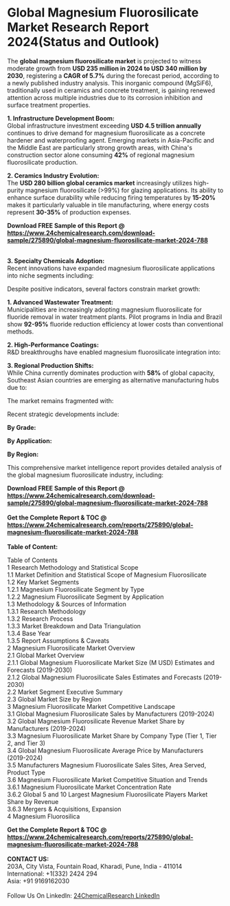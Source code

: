 <h1>Global Magnesium Fluorosilicate Market Research Report 2024(Status and Outlook)</h1><p>The <strong>global magnesium fluorosilicate market</strong> is projected to witness moderate growth from <strong>USD 235 million in 2024 to USD 340 million by 2030</strong>, registering a <strong>CAGR of 5.7%</strong> during the forecast period, according to a newly published industry analysis. This inorganic compound (MgSiF6), traditionally used in ceramics and concrete treatment, is gaining renewed attention across multiple industries due to its corrosion inhibition and surface treatment properties.</p><p><strong>1. Infrastructure Development Boom:</strong><br>
Global infrastructure investment exceeding <strong>USD 4.5 trillion annually</strong> continues to drive demand for magnesium fluorosilicate as a concrete hardener and waterproofing agent. Emerging markets in Asia-Pacific and the Middle East are particularly strong growth areas, with China's construction sector alone consuming <strong>42%</strong> of regional magnesium fluorosilicate production.</p><p><strong>2. Ceramics Industry Evolution:</strong><br>
The <strong>USD 280 billion global ceramics market</strong> increasingly utilizes high-purity magnesium fluorosilicate (&gt;99%) for glazing applications. Its ability to enhance surface durability while reducing firing temperatures by <strong>15-20%</strong> makes it particularly valuable in tile manufacturing, where energy costs represent <strong>30-35%</strong> of production expenses.</p><div><b>Download FREE Sample of this Report @ 
            <a href="https://www.24chemicalresearch.com/download-sample/275890/global-magnesium-fluorosilicate-market-2024-788">
            https://www.24chemicalresearch.com/download-sample/275890/global-magnesium-fluorosilicate-market-2024-788</a></b></div><br><p><strong>3. Specialty Chemicals Adoption:</strong><br>
Recent innovations have expanded magnesium fluorosilicate applications into niche segments including:
</p><p>Despite positive indicators, several factors constrain market growth:</p><p><strong>1. Advanced Wastewater Treatment:</strong><br>
Municipalities are increasingly adopting magnesium fluorosilicate for fluoride removal in water treatment plants. Pilot programs in India and Brazil show <strong>92-95%</strong> fluoride reduction efficiency at lower costs than conventional methods.</p><p><strong>2. High-Performance Coatings:</strong><br>
R&amp;D breakthroughs have enabled magnesium fluorosilicate integration into:
</p><p><strong>3. Regional Production Shifts:</strong><br>
While China currently dominates production with <strong>58%</strong> of global capacity, Southeast Asian countries are emerging as alternative manufacturing hubs due to:
</p><p>The market remains fragmented with:
</p><p>Recent strategic developments include:
</p><p><strong>By Grade:</strong></p><p><strong>By Application:</strong></p><p><strong>By Region:</strong></p><p>This comprehensive market intelligence report provides detailed analysis of the global magnesium fluorosilicate industry, including:
</p><div><b>Download FREE Sample of this Report @ 
            <a href="https://www.24chemicalresearch.com/download-sample/275890/global-magnesium-fluorosilicate-market-2024-788">
            https://www.24chemicalresearch.com/download-sample/275890/global-magnesium-fluorosilicate-market-2024-788</a></b></div><br><div><b>Get the Complete Report & TOC @ 
            <a href="https://www.24chemicalresearch.com/reports/275890/global-magnesium-fluorosilicate-market-2024-788">
            https://www.24chemicalresearch.com/reports/275890/global-magnesium-fluorosilicate-market-2024-788</a></b></div><br>
            <b>Table of Content:</b><p>Table of Contents<br />
1 Research Methodology and Statistical Scope<br />
1.1 Market Definition and Statistical Scope of Magnesium Fluorosilicate<br />
1.2 Key Market Segments<br />
1.2.1 Magnesium Fluorosilicate Segment by Type<br />
1.2.2 Magnesium Fluorosilicate Segment by Application<br />
1.3 Methodology & Sources of Information<br />
1.3.1 Research Methodology<br />
1.3.2 Research Process<br />
1.3.3 Market Breakdown and Data Triangulation<br />
1.3.4 Base Year<br />
1.3.5 Report Assumptions & Caveats<br />
2 Magnesium Fluorosilicate Market Overview<br />
2.1 Global Market Overview<br />
2.1.1 Global Magnesium Fluorosilicate Market Size (M USD) Estimates and Forecasts (2019-2030)<br />
2.1.2 Global Magnesium Fluorosilicate Sales Estimates and Forecasts (2019-2030)<br />
2.2 Market Segment Executive Summary<br />
2.3 Global Market Size by Region<br />
3 Magnesium Fluorosilicate Market Competitive Landscape<br />
3.1 Global Magnesium Fluorosilicate Sales by Manufacturers (2019-2024)<br />
3.2 Global Magnesium Fluorosilicate Revenue Market Share by Manufacturers (2019-2024)<br />
3.3 Magnesium Fluorosilicate Market Share by Company Type (Tier 1, Tier 2, and Tier 3)<br />
3.4 Global Magnesium Fluorosilicate Average Price by Manufacturers (2019-2024)<br />
3.5 Manufacturers Magnesium Fluorosilicate Sales Sites, Area Served, Product Type<br />
3.6 Magnesium Fluorosilicate Market Competitive Situation and Trends<br />
3.6.1 Magnesium Fluorosilicate Market Concentration Rate<br />
3.6.2 Global 5 and 10 Largest Magnesium Fluorosilicate Players Market Share by Revenue<br />
3.6.3 Mergers & Acquisitions, Expansion<br />
4 Magnesium Fluorosilica</p><div><b>Get the Complete Report & TOC @ 
            <a href="https://www.24chemicalresearch.com/reports/275890/global-magnesium-fluorosilicate-market-2024-788">
            https://www.24chemicalresearch.com/reports/275890/global-magnesium-fluorosilicate-market-2024-788</a></b></div><br><b>CONTACT US:</b><br>
            203A, City Vista, Fountain Road, Kharadi, Pune, India - 411014<br>
            International: +1(332) 2424 294<br>
            Asia: +91 9169162030 <br><br>
            Follow Us On LinkedIn: <a href="https://www.linkedin.com/company/24chemicalresearch/">24ChemicalResearch LinkedIn</a>